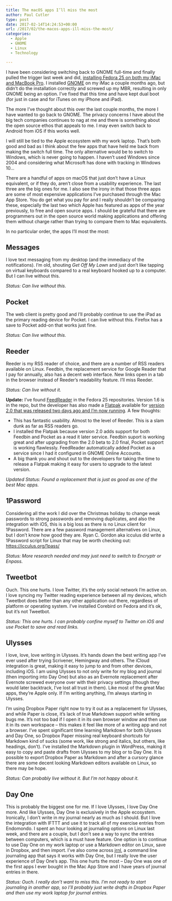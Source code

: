 ```yaml
---
title: The macOS apps I’ll miss the most
author: Paul Cutler
type: post
date: 2017-02-14T14:24:53+00:00
url: /2017/02/the-macos-apps-ill-miss-the-most/
categories:
  - Apple
  - GNOME
  - Linux
  - Technology

---
```

I have been considering switching back to GNOME full-time and finally pulled the trigger last week and did, [installing Fedora 25 on both my iMac and MacBook Pro][1]. I installed [GNOME][2] on my iMac a couple months ago, but didn’t do the installation correctly and screwed up my MBR, resulting in only GNOME being an option. I’ve fixed that this time and have kept dual boot (for just in case and for iTunes on my iPhone and iPad).

The more I’ve thought about this over the last couple months, the more I have wanted to go back to GNOME. The privacy concerns I have about the big tech companies continues to nag at me and there is something about the open source ethos that appeals to me. I may even switch back to Android from iOS if this works well.

I will still be tied to the Apple ecosystem with my work laptop. That’s both good and bad as I think about the few apps that have held me back from making the switch full time. The only alternative would be to switch to Windows, which is never going to happen. I haven’t used Windows since 2004 and considering what Microsoft has done with tracking in Windows 10…

There are a handful of apps on macOS that just don’t have a Linux equivalent, or if they do, aren’t close from a usability experience. The last three are the big ones for me. I also see the irony in that those three apps are some of most expensive applications I’ve purchased through the Mac App Store. You do get what you pay for and I really shouldn’t be comparing these, especially the last two which Apple has featured as apps of the year previously, to free and open source apps. I should be grateful that there are programmers out in the open source world making applications and offering them without charge rather than trying to compare them to Mac equivalents.

In no particular order, the apps I&#8217;ll most the most:

## Messages

I love text messaging from my desktop (and the immediacy of the notifications). I&#8217;m old, shouting _Get Off My Lawn_ and just don&#8217;t like tapping on virtual keyboards compared to a real keyboard hooked up to a computer. But I can live without this.
  
_Status: Can live without this._

## Pocket

The web client is pretty good and I’ll probably continue to use the iPad as the primary reading device for Pocket. I can live without this. Firefox has a save to Pocket add-on that works just fine.
  
_Status: Can live without this._

## Reeder

Reeder is my RSS reader of choice, and there are a number of RSS readers available on Linux. Feedbin, the replacement service for Google Reader that I pay for annually, also has a decent web interface. New links open in a tab in the browser instead of Reeder’s readability feature. I’ll miss Reeder.
  
_Status: Can live without it._
  
**Update:** I’ve found [FeedReader][3] in the Fedora 25 repositories. Version 1.6 is in the repo, but the developer has also made a [Flatpak][4] available for [version 2.0 that was released two days ago and I’m now running][5]. A few thoughts:

  * This has fantastic usability. Almost to the level of Reeder. This is a slam dunk as far as RSS readers go.
  * I installed the Flatpak because version 2.0 adds support for both Feedbin and Pocket as a read it later service. Feedbin suport is working great and after upgrading from the 2.0 beta to 2.0 final, Pocket support is working flawlessly. FeedReader automatically added Pocket as a service since I had it configured in GNOME Online Accounts.
  * A big thank you and shout out to the developers for taking the time to release a Flatpak making it easy for users to upgrade to the latest version.

_Updated Status: Found a replacement that is just as good as one of the best Mac apps._

## 1Password

Considering all the work I did over the Christmas holiday to change weak passwords to strong passwords and removing duplicates, and also the integration with iOS, this is a big loss as there is no Linux client for 1Password. There are a few password management alternatives on Linux, but I don’t know how good they are. Ryan C. Gordon aka icculus did write a 1Password script for Linux that may be worth checking out: https://icculus.org/1pass/
  
_Status:_ _More research needed and may just need to switch to Encryptr or Enpass._

## Tweetbot

Ouch. This one hurts. I love Twitter, it’s the only social network I’m active on. I love syncing my Twitter reading experience between all my devices, which Tweetbot does better than any other application out there, regardless of platform or operating system. I’ve installed Corebird on Fedora and it’s ok, but it’s not Tweetbot.
  
_Status: This one hurts. I can probably confine myself to Twitter on iOS and use Pocket to save and read links._

## Ulysses

I love, love, love writing in Ulysses. It’s hands down the best writing app I’ve ever used after trying Scrivener, Hemingway and others. The iCloud integration is great, making it easy to jump to and from other devices, including iOS. I am using Ulysses to not only write for my blog and journal (then importing into Day One) but also as an Evernote replacement after Evernote screwed everyone over with their privacy settings (though they would later backtrack, I’ve lost all trust in them). Like most of the great Mac apps, they’re Apple only. If I’m writing anything, I’m always starting in Ulysses.

I’m using Dropbox Paper right now to try it out as a replacement for Ulysses, and while Paper is close, it’s lack of true Markdown support while writing bugs me. It’s not too bad if I open it in its own browser window and then use it in its own workspace &#8211; this makes it feel like more of a writing app and not a browser. I’ve spent significant time learning Markdown for both Ulysses and Day One, so Dropbox Paper missing real keyboard shortcuts for Markdown kind of sucks (some work, like strong and italics, but others, like headings, don’t). I’ve installed the Markdown plugin in WordPress, making it easy to copy and paste drafts from Ulysses to my blog or to Day One. It is possible to export Dropbox Paper as Markdown and after a cursory glance there are some decent looking Markdown editors available on Linux, so there may be hope.
  
_Status: Can probably live without it. But I’m not happy about it._

## Day One

This is probably the biggest one for me. If I love Ulysses, I love Day One more. And like Ulysses, Day One is exclusively in the Apple ecosystem. Ironically, I don’t write in my journal nearly as much as I should. But I love the integration with IFTTT and use it to track all of my exercise entries from Endomondo. I spent an hour looking at journaling options on Linux last week, and there are a couple, but I don’t see a way to sync the entries between computers, which is a must have feature. One option is to continue to use Day One on my work laptop or use a Markdown editor on Linux, save in Dropbox, and then import. I’ve also come across [jrnl][6], a command line journaling app that says it works with Day One, but I really love the user experience of Day One’s app. This one hurts the most &#8211; Day One was one of the first apps I ever bought in the Mac App Store and I have years of journal entries in there.
  
_Status: Ouch. I really don’t want to miss this. I’m not ready to start journaling in another app, so I’ll probably just write drafts in Dropbox Paper and then use my work laptop for journal entries._

## 

##

 [1]: http://paulcutler.org/blog/2017/02/why-im-going-back-to-linux-after-five-years-of-using-macos/
 [2]: http://www.gnome.org
 [3]: https://jangernert.github.io/FeedReader/
 [4]: http://flatpak.org/
 [5]: https://github.com/jangernert/FeedReader/releases
 [6]: https://github.com/maebert/jrnl